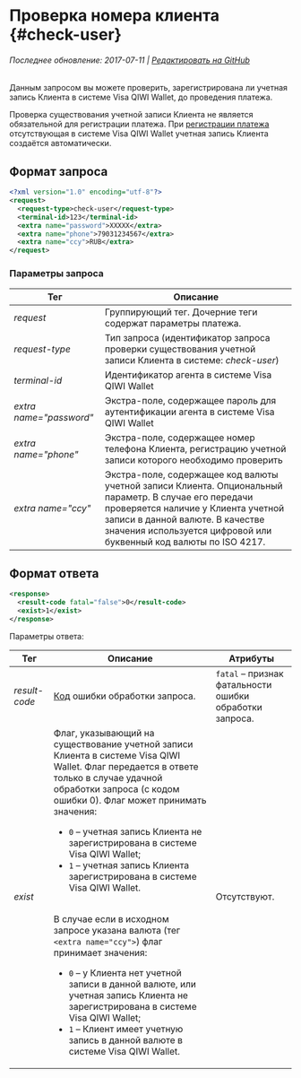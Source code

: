 # Проверка номера клиента {#check-user}

###### Последнее обновление: 2017-07-11 | [Редактировать на GitHub](https://github.com/QIWI-API/topup-wallet-doc/blob/master/_check-user_ru.html.md)

Данным запросом вы можете проверить, зарегистрирована ли учетная запись Клиента в системе Visa QIWI Wallet, до проведения платежа.

Проверка существования учетной записи Клиента не является обязательной для регистрации платежа. При [регистрации платежа](#payment) отсутствующая в системе Visa QIWI Wallet учетная запись Клиента создаётся автоматически.

## Формат запроса

~~~xml
<?xml version="1.0" encoding="utf-8"?>
<request>
  <request-type>check-user</request-type>
  <terminal-id>123</terminal-id>
  <extra name="password">XXXXX</extra>
  <extra name="phone">79031234567</extra>
  <extra name="ccy">RUB</extra>
</request>
~~~

### Параметры запроса

Тег|Описание
--------|------
*request*|Группирующий тег. Дочерние теги содержат параметры платежа.
*request-type* | Тип запроса (идентификатор запроса проверки существования учетной записи Клиента в системе: *check-user*)
*terminal-id* | Идентификатор агента в системе Visa QIWI Wallet
*extra name="password"* | Экстра-поле, содержащее пароль для аутентификации агента в системе Visa QIWI Wallet
*extra name="phone"* | Экстра-поле, содержащее номер телефона Клиента, регистрацию учетной записи которого необходимо проверить
*extra name="ccy"* | Экстра-поле, содержащее код валюты учетной записи Клиента. Опциональный параметр. В случае его передачи проверяется наличие у Клиента учетной записи в данной валюте. В качестве значения используется цифровой или буквенный код валюты по ISO 4217.

## Формат ответа

~~~xml
<response>
  <result-code fatal="false">0</result-code>
  <exist>1</exist>
</response>
~~~

Параметры ответа:

 Тег|Описание|Атрибуты
--------|------|---------
*result-code* | [Код](#tech_error) ошибки обработки запроса.| `fatal` – признак фатальности ошибки обработки запроса.
*exist* | Флаг, указывающий на существование учетной записи Клиента в системе Visa QIWI Wallet. Флаг передается в ответе только в случае удачной обработки запроса (с кодом ошибки 0). Флаг может принимать значения:<br><ul><li>`0` – учетная запись Клиента не зарегистрирована в системе Visa QIWI Wallet;</li><li>`1` – учетная запись Клиента зарегистрирована в системе Visa QIWI Wallet.</li></ul><br>В случае если в исходном запросе указана валюта (тег `<extra name="ccy">`) флаг принимает значения:<br><ul><li>`0` – у Клиента нет учетной записи в данной валюте, или учетная запись Клиента не зарегистрирована в системе Visa QIWI Wallet;</li><li>`1` – Клиент имеет учетную запись в данной валюте в системе Visa QIWI Wallet.</li></ul>|Отсутствуют.
